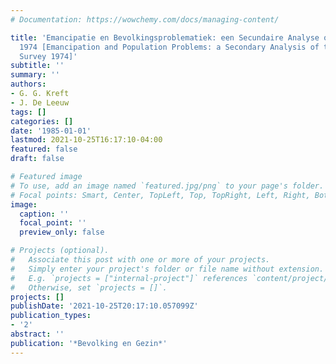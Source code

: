 ```yaml
---
# Documentation: https://wowchemy.com/docs/managing-content/

title: 'Emancipatie en Bevolkingsproblematiek: een Secundaire Analyse op het Leefsituatieonderzoek
  1974 [Emancipation and Population Problems: a Secondary Analysis of the Life Situation
  Survey 1974]'
subtitle: ''
summary: ''
authors:
- G. G. Kreft
- J. De Leeuw
tags: []
categories: []
date: '1985-01-01'
lastmod: 2021-10-25T16:17:10-04:00
featured: false
draft: false

# Featured image
# To use, add an image named `featured.jpg/png` to your page's folder.
# Focal points: Smart, Center, TopLeft, Top, TopRight, Left, Right, BottomLeft, Bottom, BottomRight.
image:
  caption: ''
  focal_point: ''
  preview_only: false

# Projects (optional).
#   Associate this post with one or more of your projects.
#   Simply enter your project's folder or file name without extension.
#   E.g. `projects = ["internal-project"]` references `content/project/deep-learning/index.md`.
#   Otherwise, set `projects = []`.
projects: []
publishDate: '2021-10-25T20:17:10.057099Z'
publication_types:
- '2'
abstract: ''
publication: '*Bevolking en Gezin*'
---
```

